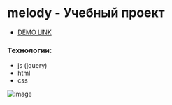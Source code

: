 # melody - Учебный проект

- [DEMO LINK](https://lanebx.github.io/melody/)


### Технологии:
- js (jquery)
- html
- css

![image](https://user-images.githubusercontent.com/32616842/130138551-de0c8d21-bf0f-40b2-956e-c33075eb29fa.png)


